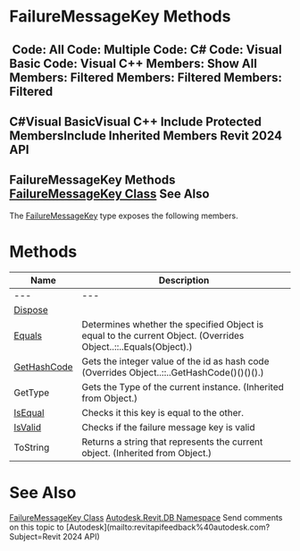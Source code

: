 # FailureMessageKey Methods

﻿
 Code: All Code: Multiple Code: C# Code: Visual Basic Code: Visual C++  Members: Show All Members: Filtered Members: Filtered Members: Filtered   
---  
C#Visual BasicVisual C++
Include Protected MembersInclude Inherited Members
Revit 2024 API  
---  
FailureMessageKey Methods  
[FailureMessageKey Class](f0fa1b40-5df3-ddaf-e38d-85bd438a89e3.md "FailureMessageKey Class") See Also  
---  
The [FailureMessageKey](f0fa1b40-5df3-ddaf-e38d-85bd438a89e3.md "FailureMessageKey Class") type exposes the following members.
# Methods
| Name | Description |
| --- | --- |
| --- | --- | --- |
| [Dispose](921feedc-74cd-77e5-7492-26c95b471b1d.md "Dispose Method") |
| [Equals](d099aa78-971f-2302-d3fe-6cf34c3b3ccf.md "Equals Method") | Determines whether the specified Object is equal to the current Object.  (Overrides Object..::..Equals(Object).) |
| [GetHashCode](eb2ac3fc-2b19-0418-d54d-f71b7caf0bf5.md "GetHashCode Method") | Gets the integer value of the id as hash code  (Overrides Object..::..GetHashCode()()()().) |
| GetType | Gets the Type of the current instance. (Inherited from Object.) |
| [IsEqual](c022ee7f-ac8a-c7d1-83b8-2cd1ff062c47.md "IsEqual Method") | Checks it this key is equal to the other. |
| [IsValid](e16c71d4-3bb6-b39b-8417-dd874e7592e5.md "IsValid Method") | Checks if the failure message key is valid |
| ToString | Returns a string that represents the current object. (Inherited from Object.) |

# See Also
[FailureMessageKey Class](f0fa1b40-5df3-ddaf-e38d-85bd438a89e3.md "FailureMessageKey Class")
[Autodesk.Revit.DB Namespace](87546ba7-461b-c646-cbb1-2cb8f5bff8b2.md "Autodesk.Revit.DB Namespace")
Send comments on this topic to [Autodesk](mailto:revitapifeedback%40autodesk.com?Subject=Revit 2024 API)